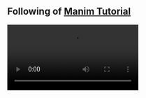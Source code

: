 ## Following of [Manim Tutorial](https://docs.manim.community/en/stable/tutorials/index.html)

![123](./project/media/videos/scene/480p15/CreateCircle.mp4)

